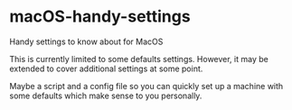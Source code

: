 # macOS-handy-settings
Handy settings to know about for MacOS

This is currently limited to some defaults settings. However, it may be extended to cover additional settings at some point.

Maybe a script and a config file so you can quickly set up a machine with some defaults which make sense to you personally.

